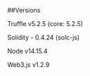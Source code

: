 ##Versions

Truffle v5.2.5 (core: 5.2.5)

Solidity - 0.4.24 (solc-js)

Node v14.15.4

Web3.js v1.2.9
